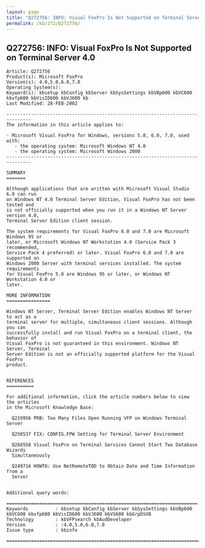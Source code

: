 ```yaml
---
layout: page
title: "Q272756: INFO: Visual FoxPro Is Not Supported on Terminal Server 4.0"
permalink: /kb/272/Q272756/
---
```


## Q272756: INFO: Visual FoxPro Is Not Supported on Terminal Server 4.0

	Article: Q272756
	Product(s): Microsoft FoxPro
	Version(s): 4.0,5.0,6.0,7.0
	Operating System(s): 
	Keyword(s): kbsetup kbConfig kbServer kbSysSettings kbVBp600 kbVC600 kbvfp600 kbVisID600 kbVJ600 kb
	Last Modified: 28-FEB-2002
	
	-------------------------------------------------------------------------------
	The information in this article applies to:
	
	- Microsoft Visual FoxPro for Windows, versions 5.0, 6.0, 7.0, used with:
	   - the operating system: Microsoft Windows NT 4.0 
	   - the operating system: Microsoft Windows 2000 
	-------------------------------------------------------------------------------
	
	SUMMARY
	=======
	
	Although applications that are written with Microsoft Visual Studio 6.0 can run
	on Windows NT 4.0 Terminal Server Edition, Visual FoxPro has not been tested and
	is not officially supported when you run it in a Windows NT Server version 4.0,
	Terminal Server Edition client session.
	
	The system requirements for Visual FoxPro 6.0 and 7.0 are Microsoft Windows 95 or
	later, or Microsoft Windows NT Workstation 4.0 (Service Pack 3 recommended,
	Service Pack 4 preferred) or later. Visual FoxPro 6.0 and 7.0 are supported on
	Windows 2000 Server with terminal services installed. The system requirements
	for Visual FoxPro 5.0 are Windows 95 or later, or Windows NT Workstation 4.0 or
	later.
	
	MORE INFORMATION
	================
	
	Windows NT Server, Terminal Server Edition enables Windows NT Server to act as a
	terminal server for multiple, simultaneous client sessions. Although you can
	successfully install and run Visual FoxPro on a terminal client, the behavior of
	Visual FoxPro is not guaranteed in this environment. Windows NT Server, Terminal
	Server Edition is not an officially supported platform for the Visual FoxPro
	product.
	
	
	REFERENCES
	==========
	
	For additional information, click the article numbers below to view the articles
	in the Microsoft Knowledge Base:
	
	  Q219956 PRB: Too Many Files Open Running VFP on Windows Terminal Server
	
	  Q258537 FIX: CONFIG.FPW Setting for Terminal Server Environment
	
	  Q268558 Visual FoxPro on Terminal Services Cannot Start Two Database Wizards
	  Simultaneously
	
	  Q249716 HOWTO: Use NetRemoteTOD to Obtain Date and Time Information from a
	  Server
	
	
	Additional query words:
	
	======================================================================
	Keywords          : kbsetup kbConfig kbServer kbSysSettings kbVBp600 kbVC600 kbvfp600 kbVisID600 kbVJ600 kbVS600 kbGrpDSVB 
	Technology        : kbVFPsearch kbAudDeveloper
	Version           : :4.0,5.0,6.0,7.0
	Issue type        : kbinfo
	
	=============================================================================
	
